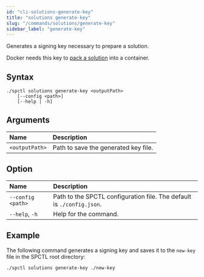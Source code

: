 ```yaml
---
id: "cli-solutions-generate-key"
title: "solutions generate-key"
slug: "/commands/solutions/generate-key"
sidebar_label: "generate-key"
---
```


Generates a signing key necessary to prepare a <a id="solution"><span className="dashed-underline">solution</span></a>.

Docker needs this key to [pack a solution](/cli/commands/solutions/prepare) into a container.

## Syntax

```
./spctl solutions generate-key <outputPath>
    [--config <path>]
    [--help | -h]
```

## Arguments

| **Name** | **Description** |
| :- | :- |
| `<outputPath>` | Path to save the generated key file. |

## Option

| **Name** | **Description** |
| :- | :- |
| `--config <path>` | Path to the SPCTL configuration file. The default is `./config.json`. |
| `--help`, `-h` | Help for the command. |

## Example

The following command generates a signing key and saves it to the `new-key` file in the SPCTL root directory:

```
./spctl solutions generate-key ./new-key
```